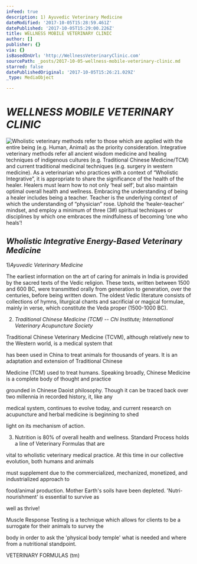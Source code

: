 ```yaml
---
inFeed: true
description: 1) Ayuvedic Veterinary Medicine
dateModified: '2017-10-05T15:28:59.461Z'
datePublished: '2017-10-05T15:29:00.226Z'
title: WELLNESS MOBILE VETERINARY CLINIC
author: []
publisher: {}
via: {}
isBasedOnUrl: 'http://WellnessVeterinaryClinic.com'
sourcePath: _posts/2017-10-05-wellness-mobile-veterinary-clinic.md
starred: false
datePublishedOriginal: '2017-10-05T15:26:21.029Z'
_type: MediaObject

---
```

# _**WELLNESS MOBILE VETERINARY CLINIC**_
![Wholistic veterinary methods refer to those which are applied with the entire being (e.g. Human, Animal) as the priority
consideration.
Integrative veterinary methods refer all ancient wisdom medicine and healing techniques of indigenous cultures (e.g.
Traditional Chinese Medicine/TCM) and current traditional medicinal techniques (e.g. surgery in western medicine).
As a veterinarian who practices with a context of “Wholistic Integrative”, it is appropriate to share the significance of the
health of the healer. Healers must learn how to not only ‘heal self’, but also maintain optimal overall health and
wellness. Embracing the understanding of being a healer includes being a teacher. Teacher is the underlying context of
which the understanding of “physician” rose. Uphold the ‘healer-teacher’ mindset, and employ a minimum of three (3#)
spiritual techniques or disciplines by which one embraces the mindfulness of becoming ‘one who heals’!](https://the-grid-user-content.s3-us-west-2.amazonaws.com/0b9c7d44-1114-48ac-9280-f0d3425454e3.png)

## _**Wholistic Integrative Energy-Based Veterinary Medicine**_

1)_Ayuvedic Veterinary Medicine_

The earliest information on the art of caring for animals in India is provided by the sacred texts of the Vedic religion. These texts, written between 1500 and 600 BC, were transmitted orally from generation to generation, over the centuries, before being written down. The oldest Vedic literature consists of collections of hymns, liturgical chants and sacrificial or magical formulae, mainly in verse, which constitute the Veda proper (1500-1000 BC).

2) _Traditional Chinese Medicine (TCM) -- Chi Institute; International Veterinary Acupuncture Society_

Traditional Chinese Veterinary Medicine (TCVM), although relatively new to the Western world, is a medical system that

has been used in China to treat animals for thousands of years.  It is an adaptation and extension of Traditional Chinese

Medicine (TCM) used to treat humans.  Speaking broadly, Chinese Medicine is a complete body of thought and practice

grounded in Chinese Daoist philosophy.  Though it can be traced back over two millennia in recorded history, it, like any

medical system, continues to evolve today, and current research on acupuncture and herbal medicine is beginning to shed

light on its mechanism of action.

3) Nutrition is 80% of overall health and wellness. Standard Process holds a line of Veterinary Formulas that are

vital to wholistic veterinary medical practice. At this time in our collective evolution, both humans and animals

must supplement due to the commercialized, mechanized, monetized, and industrialized approach to

food/animal production. Mother Earth's soils have been depleted. 'Nutri-nourishment' is essential to survive as

well as thrive!

Muscle Response Testing is a technique which allows for clients to be a surrogate for their animals to survey the

body in order to ask the 'physical body temple' what is needed and where from a nutritional standpoint.

VETERINARY FORMULAS (tm)